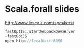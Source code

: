 # Scala.forall slides

http://www.lxscala.com/speakers/

```scala
fastOptJS::startWebpackDevServer
~fastOptJS
open http://localhost:8080
```